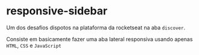 # responsive-sidebar

Um dos desafios dispotos na plataforma da rocketseat na aba `discover`.

Consiste em basicamente fazer uma aba lateral responsiva usando apenas `HTML`, `CSS` e `JavaScript`

